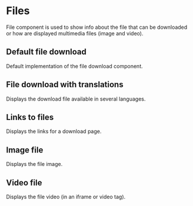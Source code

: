 # Files

File component is used to show info about the file that can be downloaded or how
are displayed multimedia files (image and video).

## Default file download

Default implementation of the file download component.

## File download with translations

Displays the download file available in several languages.

## Links to files

Displays the links for a download page.

## Image file

Displays the file image.

## Video file

Displays the file video (in an iframe or video tag).
